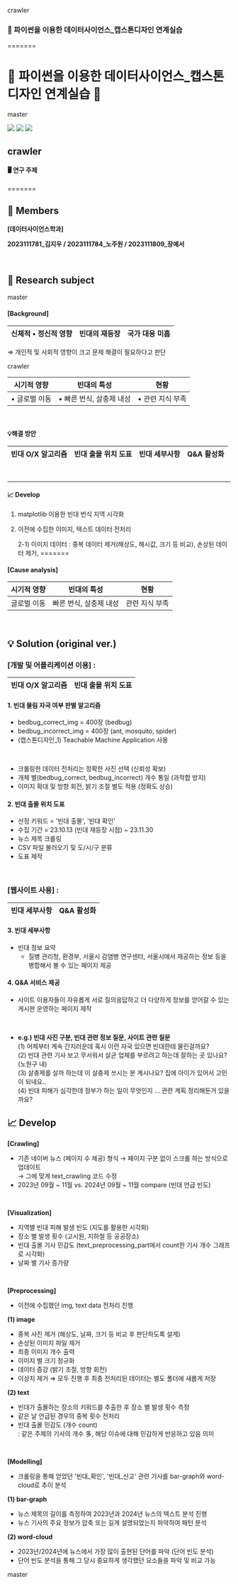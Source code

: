  crawler
### 🐞 파이썬을 이용한 데이터사이언스_캡스톤디자인 연계실습
=======
# 🐞 파이썬을 이용한 데이터사이언스_캡스톤디자인 연계실습 🐞
 master

<div align> 
<img src="https://img.shields.io/badge/GitHub-181717?style=for-the-badge&logo=github&logoColor=white">
<img src="https://img.shields.io/badge/Python-3776AB?style=for-the-badge&logo=python&logoColor=white">
<img src="https://img.shields.io/badge/Git-F05032?style=for-the-badge&logo=git&logoColor=white">
</div align> 

 crawler
------

#### 🖥️ 연구 주제
=======
&nbsp;

## 👥 Members
**[데이터사이언스학과]**

**2023111781_김지우 / 2023111784_노주원 / 2023111809_장예서**

&nbsp;

##  🔎 Research subject
 master
#### [Background]


|신체적 • 정신적 영향|빈대의 재등장|국가 대응 미흡|
|-----|-----|-----|

  ⇒ 개인적 및 사회적 영향이 크고 문제 해결이 필요하다고 판단

 crawler
&nbsp;

|시기적 영향|빈대의 특성|현황|
|-----|-----|-----|
|• 글로벌 이동|• 빠른 번식, 살충제 내성 |• 관련 지식 부족|

&nbsp;

#### 💡해결 방안
|빈대 O/X 알고리즘|빈대 출몰 위치 도표|빈대 세부사항|Q&A 활성화|
|------|------|------|------|

&nbsp;

------

#### 📈 Develop
1. matplotlib 이용한 빈대 번식 지역 시각화
2. 이전에 수집한 이미지, 텍스트 데이터 전처리
&nbsp;

    2-1) 이미지 데이터 : 중복 데이터 제거(해상도, 해시값, 크기 등 비교), 손상된 데이터 제거, 
=======

#### [Cause analysis]


|시기적 영향|빈대의 특성|현황|
|-----|-----|-----|
|글로벌 이동|빠른 번식, 살충제 내성|관련 지식 부족|

&nbsp;

## 💡 Solution (original ver.)
### [개발 및 어플리케이션 이용] : 
|빈대 O/X 알고리즘|빈대 출몰 위치 도표|
|------|------|


#### 1. 빈대 물림 자국 여부 판별 알고리즘
- bedbug_correct_img = 400장 (bedbug)
- bedbug_incorrect_img = 400장 (ant, mosquito, spider)
- (캡스톤디자인_1) Teachable Machine Application 사용

<br>

- 크롤링한 데이터 전처리는 정확한 사진 선택 (신뢰성 확보)
- 개체 별(bedbug_correct, bedbug_incorrect) 개수 통일 (과적합 방지)
- 이미지 확대 및 방향 회전, 밝기 조절 별도 적용 (정확도 상승)

#### 2. 빈대 출몰 위치 도표
- 선정 키워드 = '빈대 출몰', '빈대 확인'
- 수집 기간 = 23.10.13 (빈대 재등장 시점) ~ 23.11.30 <br/>
- 뉴스 제목 크롤링
- CSV 파일 불러오기 및 도/시/구 분류
- 도표 제작 

&nbsp;

### [웹사이트 사용] : 
|빈대 세부사항|Q&A 활성화|
|------|------|


#### 3. 빈대 세부사항
- 빈대 정보 요약
  - 질병 관리청, 환경부, 서울시 감염병 연구센터, 서울시에서 제공하는 정보 등을 병합해서 볼 수 있는 페이지 제공

#### 4. Q&A 서비스 제공
- 사이트 이용자들이 자유롭게 서로 질의응답하고 더 다양하게 정보를 얻어갈 수 있는 게시판 운영하는 페이지 제작

<br>

- **e.g.) 빈대 사진 구분, 빈대 관련 정보 질문, 사이트 관련 질문** <br/>
(1) 어제부터 계속 간지러운데 혹시 이런 자국 있으면 빈대한테 물린걸까요? <br/>
(2) 빈대 관련 기사 보고 무서워서 살균 업체를 부르려고 하는데 잘하는 곳 있나요? (노원구 내) <br/>
(3) 살충제를 살까 하는데 이 살충제 쓰시는 분 계시나요? 집에 아이가 있어서 고민이 되네요..<br/>
(4) 빈대 피해가 심각한데 정부가 하는 일이 무엇인지 ... 관련 계획 정리해둔거 있을까요? <br/>


## 📈 Develop
**[Crawling]**
- 기존 네이버 뉴스 (페이지 수 제공) 형식 → 페이지 구분 없이 스크롤 하는 방식으로 업데이트 <br/>
   → 그에 맞게 text_crawling 코드 수정
- 2023년 09월 ~ 11월 vs. 2024년 09월 ~ 11월 compare (빈대 언급 빈도)

<br>

**[Visualization]**
- 지역별 빈대 피해 발생 빈도 (지도를 활용한 시각화) <br/>
- 장소 별 발생 횟수 (고시원, 지하철 등 공공장소) <br/>
- 빈대 출몰 기사 민감도 (text_preprocessing_part에서 count한 기사 개수 그래프로 시각화)
- 날짜 별 기사 증가량

<br>

**[Preprocessing]**
- 이전에 수집했던 img, text data 전처리 진행 <br/>

**(1) image**
  - 중복 사진 제거 (해상도, 날짜, 크기 등 비교 후 판단하도록 설계)
  - 손상된 이미지 파일 제거
  - 최종 이미지 개수 출력
  - 이미지 별 크기 정규화
  - 데이터 증강 (밝기 조절, 방향 회전)
  - 이상치 제거
  ⇒ 모두 진행 후 최종 전처리된 데이터는 별도 폴더에 새롭게 저장

**(2) text**
  - 빈대가 출몰하는 장소의 키워드를 추출한 후 장소 별 발생 횟수 측정
  - 같은 날 언급된 경우의 중복 횟수 전처리
  - 빈대 출몰 민감도 (개수 count) <br/>
    : 같은 주제의 기사의 개수 多, 해당 이슈에 대해 민감하게 반응하고 있음 의미 <br/>

<br>

**[Modelling]**
- 크롤링을 통해 얻었던 '빈대_확인', '빈대_신고' 관련 기사를 bar-graph와 word-cloud로 추이 분석 <br/>

**(1) bar-graph**
  - 뉴스 제목의 길이를 측정하여 2023년과 2024년 뉴스의 텍스트 분석 진행
  - 뉴스 기사의 주요 정보가 압축 또는 길게 설명되었는지 파악하여 패턴 분석

**(2) word-cloud**
  - 2023년/2024년에 뉴스에서 가장 많이 출현된 단어를 파악 (단어 빈도 분석)
  - 단어 빈도 분석을 통해 그 당시 중요하게 생각했던 요소들을 파악 및 비교 가능

 master
